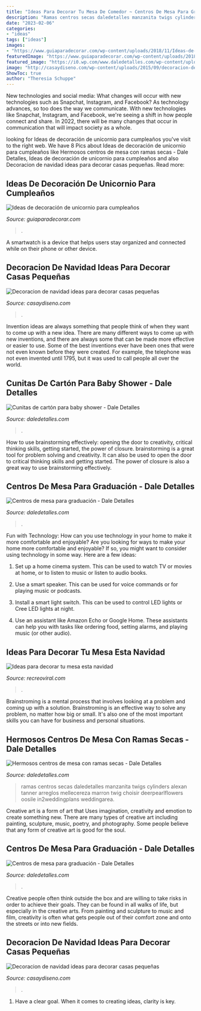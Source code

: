 ```yaml
---
title: "Ideas Para Decorar Tu Mesa De Comedor ~ Centros De Mesa Para Graduación"
description: "Ramas centros secas daledetalles manzanita twigs cylinders alexan tanner arreglos mellecereza marron twig choisir deerpearlflowers oosile in2weddingplans weddingarea"
date: "2023-02-06"
categories:
- "ideas"
tags: ["ideas"]
images:
- "https://www.guiaparadecorar.com/wp-content/uploads/2018/11/Ideas-de-decoracion-de-unicornio10-480x640.jpg"
featuredImage: "https://www.guiaparadecorar.com/wp-content/uploads/2018/11/Ideas-de-decoracion-de-unicornio10-480x640.jpg"
featured_image: "https://i0.wp.com/www.daledetalles.com/wp-content/uploads/2017/08/centro-de-mesa-con-ramas-secas20.jpg"
image: "http://casaydiseno.com/wp-content/uploads/2015/09/decoracion-de-navidad-ideas-para-decorar-ramas-blancas.jpg"
ShowToc: true
author: "Theresia Schuppe"
---
```



New technologies and social media: What changes will occur with new technologies such as Snapchat, Instagram, and Facebook?
As technology advances, so too does the way we communicate. With new technologies like Snapchat, Instagram, and Facebook, we're seeing a shift in how people connect and share. In 2022, there will be many changes that occur in communication that will impact society as a whole.

	

		
looking for Ideas de decoración de unicornio para cumpleaños you've visit to the right web. We have 8 Pics about Ideas de decoración de unicornio para cumpleaños like Hermosos centros de mesa con ramas secas - Dale Detalles, Ideas de decoración de unicornio para cumpleaños and also Decoracion de navidad ideas para decorar casas pequeñas. Read more:
		
    
## Ideas De Decoración De Unicornio Para Cumpleaños

<img loading=lazy src="https://www.guiaparadecorar.com/wp-content/uploads/2018/11/Ideas-de-decoracion-de-unicornio10-480x640.jpg" onerror="this.onerror=null;this.src='https://tse1.mm.bing.net/th?id=OIP.ENXzyg7X6fGxz-FoaON2pgHaJ4&amp;pid=15.1';" alt="Ideas de decoración de unicornio para cumpleaños">

_Source: guiaparadecorar.com_

>. 

	

A smartwatch is a device that helps users stay organized and connected while on their phone or other device.

    
## Decoracion De Navidad Ideas Para Decorar Casas Pequeñas

<img loading=lazy src="http://casaydiseno.com/wp-content/uploads/2015/09/decoracion-de-navidad-ideas-para-decorar-ramas-blancas.jpg" onerror="this.onerror=null;this.src='https://tse1.mm.bing.net/th?id=OIP.-1kVmNqqSl7EkuC7WtvGlAHaLF&amp;pid=15.1';" alt="Decoracion de navidad ideas para decorar casas pequeñas">

_Source: casaydiseno.com_

>. 

	

Invention ideas are always something that people think of when they want to come up with a new idea. There are many different ways to come up with new inventions, and there are always some that can be made more effective or easier to use. Some of the best inventions ever have been ones that were not even known before they were created. For example, the telephone was not even invented until 1795, but it was used to call people all over the world.

    
## Cunitas De Cartón Para Baby Shower - Dale Detalles

<img loading=lazy src="https://i1.wp.com/www.daledetalles.com/wp-content/uploads/2017/03/cunitas-de-carton-para-baby-shower3.jpg" onerror="this.onerror=null;this.src='https://tse3.mm.bing.net/th?id=OIP.EcA4sjjGrZNaYdl6t8tUnwHaJ4&amp;pid=15.1';" alt="Cunitas de cartón para baby shower - Dale Detalles">

_Source: daledetalles.com_

>. 

	

How to use brainstorming effectively: opening the door to creativity, critical thinking skills, getting started, the power of closure.
brainstorming is a great tool for problem solving and creativity. It can also be used to open the door to critical thinking skills and getting started. The power of closure is also a great way to use brainstorming effectively.

    
## Centros De Mesa Para Graduación - Dale Detalles

<img loading=lazy src="https://i1.wp.com/www.daledetalles.com/wp-content/uploads/2017/06/graduacion-centros-de-mesa10.jpg" onerror="this.onerror=null;this.src='https://tse1.mm.bing.net/th?id=OIP.KbyAgol4gZu7cstTjkbxcAHaNK&amp;pid=15.1';" alt="Centros de mesa para graduación - Dale Detalles">

_Source: daledetalles.com_

>. 

	

Fun with Technology: How can you use technology in your home to make it more comfortable and enjoyable?
Are you looking for ways to make your home more comfortable and enjoyable? If so, you might want to consider using technology in some way. Here are a few ideas:
1. Set up a home cinema system. This can be used to watch TV or movies at home, or to listen to music or listen to audio books.

2. Use a smart speaker. This can be used for voice commands or for playing music or podcasts.

3. Install a smart light switch. This can be used to control LED lights or Cree LED lights at night.

4. Use an assistant like Amazon Echo or Google Home. These assistants can help you with tasks like ordering food, setting alarms, and playing music (or other audio).

    
## Ideas Para Decorar Tu Mesa Esta Navidad

<img loading=lazy src="https://www.recreoviral.com/wp-content/uploads/2015/12/Decoraciones-para-la-mesa-esta-navidad-2.jpg" onerror="this.onerror=null;this.src='https://tse2.mm.bing.net/th?id=OIP.krWAfo1-BcwzI7i2dtq3XgHaK_&amp;pid=15.1';" alt="Ideas para decorar tu mesa esta navidad">

_Source: recreoviral.com_

>. 

	

Brainstroming is a mental process that involves looking at a problem and coming up with a solution. Brainstroming is an effective way to solve any problem, no matter how big or small. It's also one of the most important skills you can have for business and personal situations.

    
## Hermosos Centros De Mesa Con Ramas Secas - Dale Detalles

<img loading=lazy src="https://i0.wp.com/www.daledetalles.com/wp-content/uploads/2017/08/centro-de-mesa-con-ramas-secas20.jpg" onerror="this.onerror=null;this.src='https://tse1.mm.bing.net/th?id=OIP.cjqYJykHE0l95_lYmMtBXQHaLI&amp;pid=15.1';" alt="Hermosos centros de mesa con ramas secas - Dale Detalles">

_Source: daledetalles.com_

>ramas centros secas daledetalles manzanita twigs cylinders alexan tanner arreglos mellecereza marron twig choisir deerpearlflowers oosile in2weddingplans weddingarea. 

	

Creative art is a form of art that Uses imagination, creativity and emotion to create something new. There are many types of creative art including painting, sculpture, music, poetry, and photography. Some people believe that any form of creative art is good for the soul.

    
## Centros De Mesa Para Graduación - Dale Detalles

<img loading=lazy src="https://i0.wp.com/www.daledetalles.com/wp-content/uploads/2017/06/graduacion-centros-de-mesa15.jpg?resize=594%2C864" onerror="this.onerror=null;this.src='https://tse1.mm.bing.net/th?id=OIP.N2npQAFXfc4bQ50cvksGmwHaKx&amp;pid=15.1';" alt="Centros de mesa para graduación - Dale Detalles">

_Source: daledetalles.com_

>. 

	

Creative people often think outside the box and are willing to take risks in order to achieve their goals. They can be found in all walks of life, but especially in the creative arts. From painting and sculpture to music and film, creativity is often what gets people out of their comfort zone and onto the streets or into new fields.

    
## Decoracion De Navidad Ideas Para Decorar Casas Pequeñas

<img loading=lazy src="http://casaydiseno.com/wp-content/uploads/2015/09/decoracion-navidad-ideas-para-decorar-estilo-natural1.jpg" onerror="this.onerror=null;this.src='https://tse4.mm.bing.net/th?id=OIP.GdyhnFREK5vRKMAZwpL5AAHaKL&amp;pid=15.1';" alt="Decoracion de navidad ideas para decorar casas pequeñas">

_Source: casaydiseno.com_

>. 

	

1. Have a clear goal. When it comes to creating ideas, clarity is key.

